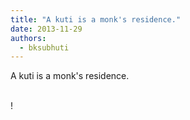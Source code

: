 ```yaml
---
title: "A kuti is a monk's residence."
date: 2013-11-29
authors: 
  - bksubhuti
---
```


A kuti is a monk's residence.  
﻿

!

